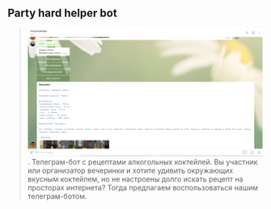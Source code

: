 ## Party hard helper bot
  > ![screenshot](readme-asset/phh-bot.png).
Телеграм-бот с рецептами алкогольных коктейлей. Вы участник или организатор вечеринки и хотите удивить окружающих вкусным коктейлем, но не настроены долго искать рецепт на просторах интернета? Тогда предлагаем воспользоваться нашим телеграм-ботом.
